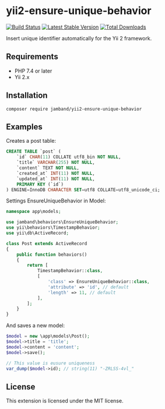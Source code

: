 # yii2-ensure-unique-behavior

[![Build Status](https://github.com/jamband/yii2-ensure-unique-behavior/workflows/tests/badge.svg)](https://github.com/jamband/yii2-ensure-unique-behavior/actions?workflow=tests) [![Latest Stable Version](https://img.shields.io/packagist/v/jamband/yii2-ensure-unique-behavior)](https://packagist.org/packages/jamband/yii2-ensure-unique-behavior) [![Total Downloads](https://img.shields.io/packagist/dt/jamband/yii2-ensure-unique-behavior)](https://packagist.org/packages/jamband/yii2-ensure-unique-behavior)

Insert unique identifier automatically for the Yii 2 framework.

## Requirements

* PHP 7.4 or later
* Yii 2.x

## Installation

```
composer require jamband/yii2-ensure-unique-behavior
```

## Examples

Creates a post table:

```sql
CREATE TABLE `post` (
    `id` CHAR(11) COLLATE utf8_bin NOT NULL,
    `title` VARCHAR(255) NOT NULL,
    `content` TEXT NOT NULL,
    `created_at` INT(11) NOT NULL,
    `updated_at` INT(11) NOT NULL,
    PRIMARY KEY (`id`)
) ENGINE=InnoDB CHARACTER SET=utf8 COLLATE=utf8_unicode_ci;
```

Settings EnsureUniqueBehavior in Model:

```php
namespace app\models;

use jamband\behaviors\EnsureUniqueBehavior;
use yii\behaviors\TimestampBehavior;
use yii\db\ActiveRecord;

class Post extends ActiveRecord
{
    public function behaviors()
    {
        return [
            TimestampBehavior::class,
            [
                'class' => EnsureUniqueBehavior::class,
                'attribute' => 'id', // default
                'length' => 11, // default
            ],
        ];
    }
}
```

And saves a new model:

```php
$model = new \app\models\Post();
$model->title = 'title';
$model->content = 'content';
$model->save();

// This value is eusure uniqueness
var_dump($model->id); // string(11) "-ZRLSS-4vl_"
```

## License

This extension is licensed under the MIT license.
